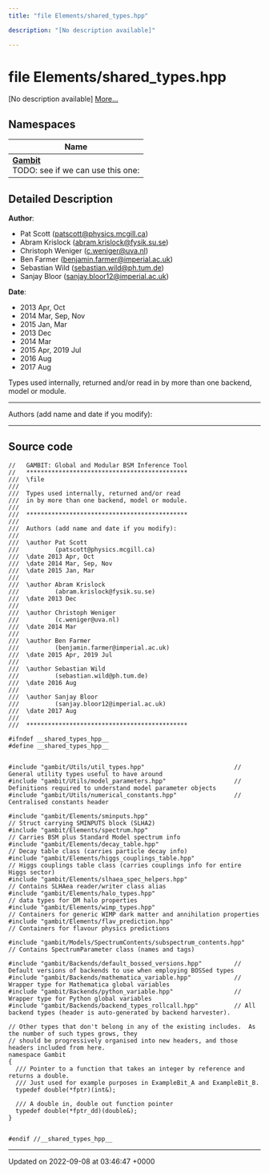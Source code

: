 ```yaml
---
title: "file Elements/shared_types.hpp"

description: "[No description available]"

---
```


# file Elements/shared_types.hpp

[No description available] [More...](#detailed-description)

## Namespaces

| Name           |
| -------------- |
| **[Gambit](/documentation/code/namespaces/namespacegambit/)** <br>TODO: see if we can use this one:  |

## Detailed Description


**Author**: 

  * Pat Scott ([patscott@physics.mcgill.ca](mailto:patscott@physics.mcgill.ca)) 
  * Abram Krislock ([abram.krislock@fysik.su.se](mailto:abram.krislock@fysik.su.se)) 
  * Christoph Weniger ([c.weniger@uva.nl](mailto:c.weniger@uva.nl)) 
  * Ben Farmer ([benjamin.farmer@imperial.ac.uk](mailto:benjamin.farmer@imperial.ac.uk)) 
  * Sebastian Wild ([sebastian.wild@ph.tum.de](mailto:sebastian.wild@ph.tum.de)) 
  * Sanjay Bloor ([sanjay.bloor12@imperial.ac.uk](mailto:sanjay.bloor12@imperial.ac.uk)) 


**Date**: 

  * 2013 Apr, Oct 
  * 2014 Mar, Sep, Nov 
  * 2015 Jan, Mar
  * 2013 Dec
  * 2014 Mar
  * 2015 Apr, 2019 Jul
  * 2016 Aug
  * 2017 Aug


Types used internally, returned and/or read in by more than one backend, model or module.



------------------

Authors (add name and date if you modify):



------------------




## Source code

```
//   GAMBIT: Global and Modular BSM Inference Tool
//   *********************************************
///  \file
///
///  Types used internally, returned and/or read
///  in by more than one backend, model or module.
///
///  *********************************************
///
///  Authors (add name and date if you modify):
///
///  \author Pat Scott
///          (patscott@physics.mcgill.ca)
///  \date 2013 Apr, Oct
///  \date 2014 Mar, Sep, Nov
///  \date 2015 Jan, Mar
///
///  \author Abram Krislock
///          (abram.krislock@fysik.su.se)
///  \date 2013 Dec
///
///  \author Christoph Weniger
///          (c.weniger@uva.nl)
///  \date 2014 Mar
///
///  \author Ben Farmer
///          (benjamin.farmer@imperial.ac.uk)
///  \date 2015 Apr, 2019 Jul
///
///  \author Sebastian Wild
///          (sebastian.wild@ph.tum.de)
///  \date 2016 Aug
///
///  \author Sanjay Bloor
///          (sanjay.bloor12@imperial.ac.uk)
///  \date 2017 Aug
///
///  *********************************************

#ifndef __shared_types_hpp__
#define __shared_types_hpp__


#include "gambit/Utils/util_types.hpp"                         // General utility types useful to have around
#include "gambit/Utils/model_parameters.hpp"                   // Definitions required to understand model parameter objects
#include "gambit/Utils/numerical_constants.hpp"                // Centralised constants header

#include "gambit/Elements/sminputs.hpp"                                    // Struct carrying SMINPUTS block (SLHA2)
#include "gambit/Elements/spectrum.hpp"                                    // Carries BSM plus Standard Model spectrum info
#include "gambit/Elements/decay_table.hpp"                                 // Decay table class (carries particle decay info)
#include "gambit/Elements/higgs_couplings_table.hpp"                       // Higgs couplings table class (carries couplings info for entire Higgs sector)
#include "gambit/Elements/slhaea_spec_helpers.hpp"                         // Contains SLHAea reader/writer class alias
#include "gambit/Elements/halo_types.hpp"                                  // data types for DM halo properties
#include "gambit/Elements/wimp_types.hpp"                                  // Containers for generic WIMP dark matter and annihilation properties
#include "gambit/Elements/flav_prediction.hpp"                             // Containers for flavour physics predictions

#include "gambit/Models/SpectrumContents/subspectrum_contents.hpp"         // Contains SpectrumParameter class (names and tags)

#include "gambit/Backends/default_bossed_versions.hpp"         // Default versions of backends to use when employing BOSSed types
#include "gambit/Backends/mathematica_variable.hpp"            // Wrapper type for Mathematica global variables
#include "gambit/Backends/python_variable.hpp"                 // Wrapper type for Python global variables
#include "gambit/Backends/backend_types_rollcall.hpp"          // All backend types (header is auto-generated by backend harvester).

// Other types that don't belong in any of the existing includes.  As the number of such types grows, they
// should be progressively organised into new headers, and those headers included from here.
namespace Gambit
{
  /// Pointer to a function that takes an integer by reference and returns a double.
  /// Just used for example purposes in ExampleBit_A and ExampleBit_B.
  typedef double(*fptr)(int&);

  /// A double in, double out function pointer
  typedef double(*fptr_dd)(double&);
}


#endif //__shared_types_hpp__
```


-------------------------------

Updated on 2022-09-08 at 03:46:47 +0000

